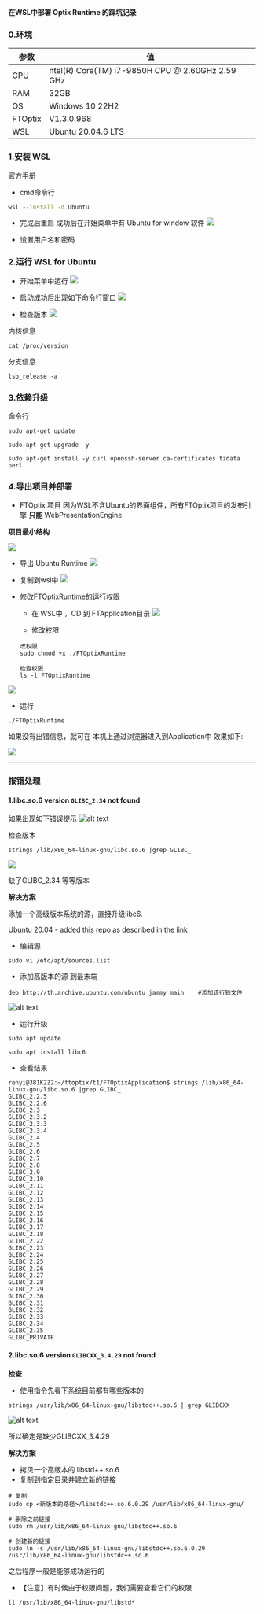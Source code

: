 **在WSL中部署 Optix Runtime 的踩坑记录** 

### 0.环境

|参数|值|
|--|--|
|CPU|ntel(R) Core(TM) i7-9850H CPU @ 2.60GHz   2.59 GHz|
|RAM|32GB|
|OS|Windows 10 22H2|
|FTOptix|V1.3.0.968|
|WSL|Ubuntu 20.04.6 LTS|

### 1.安装 WSL

[官方手册](https://learn.microsoft.com/zh-cn/windows/wsl/install)

- cmd命令行

```cmd
wsl --install -d Ubuntu
```

- 完成后重启
成功后在开始菜单中有 Ubuntu for window 软件
![](imgs/wsl/ubuntu.png)


- 设置用户名和密码


### 2.运行 WSL for Ubuntu

- 开始菜单中运行
![](imgs/wsl/run-wsl.png)

- 启动成功后出现如下命令行窗口
![](imgs/wsl/cmd.png)

- 检查版本
![](imgs/wsl/version.png)


内核信息
```
cat /proc/version
```
分支信息
```
lsb_release -a 
```


### 3.依赖升级

命令行
```
sudo apt-get update

sudo apt-get upgrade -y

sudo apt-get install -y curl openssh-server ca-certificates tzdata perl

```


### 4.导出项目并部署

- FTOptix 项目
    因为WSL不含Ubuntu的界面组件，所有FTOptix项目的发布引擎 **只能** WebPresentationEngine

**项目最小结构**

![](imgs/wsl/optix1.png)

- 导出 Ubuntu Runtime
![](imgs/wsl/export.png)


- 复制到wsl中
![](imgs/wsl/copy.png)

- 修改FTOptixRuntime的运行权限

    - 在 WSL中 ，CD 到 FTApplication目录
![](imgs/wsl/cd1.png)

    - 修改权限
  ```
  改权限
  sudo chmod +x ./FTOptixRuntime
  
  检查权限
  ls -l FTOptixRuntime
  ```
![](imgs/wsl/chmod.png)


- 运行

```
./FTOptixRuntime
```
如果没有出错信息，就可在 本机上通过浏览器进入到Application中
效果如下:

![](imgs/wsl/web1.png)



---

### 报错处理

#### 1.libc.so.6 version `GLIBC_2.34` not found
如果出现如下错误提示
![alt text](imgs/wsl/error1.png)


检查版本

```
strings /lib/x86_64-linux-gnu/libc.so.6 |grep GLIBC_
```

![](imgs/wsl/image.png)

缺了GLIBC_2.34 等等版本


**解决方案**

添加一个高级版本系统的源，直接升级libc6.

Ubuntu 20.04 - added this repo as described in the link

* 编辑源
```
sudo vi /etc/apt/sources.list
```


* 添加高版本的源 到最末端
```
deb http://th.archive.ubuntu.com/ubuntu jammy main    #添加该行到文件
```

![alt text](image.png)


* 运行升级
```
sudo apt update

sudo apt install libc6
```


* 查看结果
```
renyi@381K2Z2:~/ftoptix/t1/FTOptixApplication$ strings /lib/x86_64-linux-gnu/libc.so.6 |grep GLIBC_
GLIBC_2.2.5
GLIBC_2.2.6
GLIBC_2.3
GLIBC_2.3.2
GLIBC_2.3.3
GLIBC_2.3.4
GLIBC_2.4
GLIBC_2.5
GLIBC_2.6
GLIBC_2.7
GLIBC_2.8
GLIBC_2.9
GLIBC_2.10
GLIBC_2.11
GLIBC_2.12
GLIBC_2.13
GLIBC_2.14
GLIBC_2.15
GLIBC_2.16
GLIBC_2.17
GLIBC_2.18
GLIBC_2.22
GLIBC_2.23
GLIBC_2.24
GLIBC_2.25
GLIBC_2.26
GLIBC_2.27
GLIBC_2.28
GLIBC_2.29
GLIBC_2.30
GLIBC_2.31
GLIBC_2.32
GLIBC_2.33
GLIBC_2.34
GLIBC_2.35
GLIBC_PRIVATE
```



#### 2.libc.so.6 version `GLIBCXX_3.4.29` not found 

**检查**

* 使用指令先看下系统目前都有哪些版本的
```
strings /usr/lib/x86_64-linux-gnu/libstdc++.so.6 | grep GLIBCXX
```
![alt text](image-1.png)

所以确定是缺少GLIBCXX_3.4.29

**解决方案**

* 拷贝一个高版本的 libstd++.so.6
* 复制到指定目录并建立新的链接
```
# 复制
sudo cp <新版本的路径>/libstdc++.so.6.0.29 /usr/lib/x86_64-linux-gnu/

# 删除之前链接
sudo rm /usr/lib/x86_64-linux-gnu/libstdc++.so.6

# 创建新的链接
sudo ln -s /usr/lib/x86_64-linux-gnu/libstdc++.so.6.0.29 /usr/lib/x86_64-linux-gnu/libstdc++.so.6
```
  之后程序一般是能够成功运行的
* 【注意】有时候由于权限问题，我们需要查看它们的权限
```
ll /usr/lib/x86_64-linux-gnu/libstd*
```

